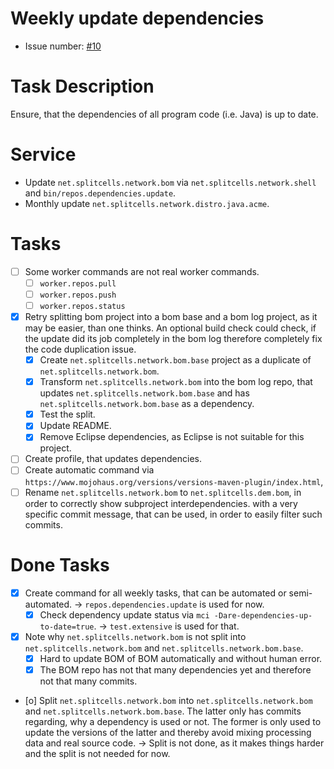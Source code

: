 # Weekly update dependencies
* Issue number: [\#10](https://codeberg.org/splitcells-net/net.splitcells.network.community/issues/10)
# Task Description
Ensure, that the dependencies of all program code (i.e. Java) is up to date.
# Service
* Update `net.splitcells.network.bom` via `net.splitcells.network.shell` and `bin/repos.dependencies.update`.
* Monthly update `net.splitcells.network.distro.java.acme`.
# Tasks
* [ ] Some worker commands are not real worker commands.
    * [ ] `worker.repos.pull`
    * [ ] `worker.repos.push`
    * [ ] `worker.repos.status`
* [x] Retry splitting bom project into a bom base and a bom log project, as it may be easier, than one thinks.
  An optional build check could check, if the update did its job completely in the bom log 
  therefore completely fix the code duplication issue.
    * [x] Create `net.splitcells.network.bom.base` project as a duplicate of `net.splitcells.network.bom`.
    * [x] Transform `net.splitcells.network.bom` into the bom log repo, that updates `net.splitcells.network.bom.base`
        and has `net.splitcells.network.bom.base` as a dependency.
    * [x] Test the split.
    * [x] Update README.
    * [x] Remove Eclipse dependencies, as Eclipse is not suitable for this project.
* [ ] Create profile, that updates dependencies.
* [ ] Create automatic command via `https://www.mojohaus.org/versions/versions-maven-plugin/index.html`,
* [ ] Rename `net.splitcells.network.bom` to `net.splitcells.dem.bom`, in order to correctly show subproject interdependencies.
  with a very specific commit message, that can be used, in order to easily filter such commits.
# Done Tasks
* [x] Create command for all weekly tasks, that can be automated or semi-automated. -> `repos.dependencies.update` is used for now.
  * [x] Check dependency update status via `mci -Dare-dependencies-up-to-date=true`. -> `test.extensive` is used for that.
* [x] Note why `net.splitcells.network.bom` is not split into `net.splitcells.network.bom` and `net.splitcells.network.bom.base`.
  * [x] Hard to update BOM of BOM automatically and without human error.
  * [x] The BOM repo has not that many dependencies yet and therefore not that many commits.
* [o] Split `net.splitcells.network.bom` into `net.splitcells.network.bom` and `net.splitcells.network.bom.base`.
  The latter only has commits regarding, why a dependency is used or not.
  The former is only used to update the versions of the latter and
  thereby avoid mixing processing data and real source code.
  -> Split is not done, as it makes things harder and the split is not needed for now.